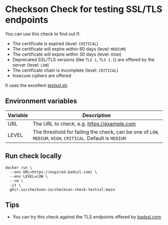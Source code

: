 # Checkson Check for testing SSL/TLS endpoints

You can use this check to find out if:

* The certificate is expired (level: `CRITICAL`)
* The certificate will expire within 60 days (level: `MEDIUM`)
* The certificate will expire within 30 days (level: `HIGH`)
* Deprecated SSL/TLS versions (like `TLS 1`, `TLS 1.1`) are offered by the server (level: `LOW`)
* The certificate chain is incomplete (level: `CRITICAL`)
* Insecure ciphers are offered

It uses the excellent [testssl.sh](https://testssl.sh/).

## Environment variables

| Variable | Description |
|----------|-------------|
| URL      | The URL to check, e.g. https://example.com |
| LEVEL    | The threshold for failing the check, can be one of `LOW`, `MEDIUM`, `HIGH`, `CRITICAL`. Default is `MEDIUM` |

## Run check locally

```
docker run \
  --env URL=https://expired.badssl.com/ \
  --env LEVEL=LOW \
  --rm \
  -it \
  ghcr.io/checkson-io/checkson-check-testssl:main
```

## Tips

* You can try this check against the TLS endpoints offered by [badssl.com](https://badssl.com)

